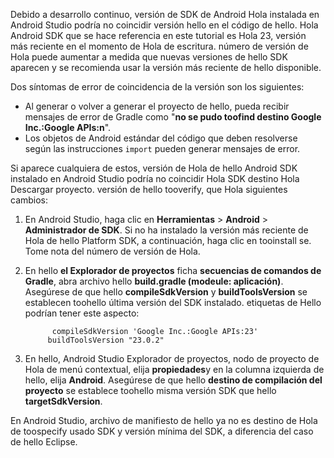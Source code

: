 Debido a desarrollo continuo, versión de SDK de Android Hola instalada en Android Studio podría no coincidir versión hello en el código de hello. Hola Android SDK que se hace referencia en este tutorial es Hola 23, versión más reciente en el momento de Hola de escritura. número de versión de Hola puede aumentar a medida que nuevas versiones de hello SDK aparecen y se recomienda usar la versión más reciente de hello disponible.

Dos síntomas de error de coincidencia de la versión son los siguientes:

- Al generar o volver a generar el proyecto de hello, pueda recibir mensajes de error de Gradle como "**no se pudo toofind destino Google Inc.:Google APIs:n**".
- Los objetos de Android estándar del código que deben resolverse según las instrucciones `import` pueden generar mensajes de error.

Si aparece cualquiera de estos, versión de Hola de hello Android SDK instalado en Android Studio podría no coincidir Hola SDK destino Hola Descargar proyecto. versión de hello tooverify, que Hola siguientes cambios:

1. En Android Studio, haga clic en **Herramientas** > **Android** > **Administrador de SDK**. Si no ha instalado la versión más reciente de Hola de hello Platform SDK, a continuación, haga clic en tooinstall se. Tome nota del número de versión de Hola.
2. En hello **el Explorador de proyectos** ficha **secuencias de comandos de Gradle**, abra archivo hello **build.gradle (modeule: aplicación)**. Asegúrese de que hello **compileSdkVersion** y **buildToolsVersion** se establecen toohello última versión del SDK instalado. etiquetas de Hello podrían tener este aspecto:

             compileSdkVersion 'Google Inc.:Google APIs:23'
            buildToolsVersion "23.0.2"
3. En hello, Android Studio Explorador de proyectos, nodo de proyecto de Hola de menú contextual, elija **propiedades**y en la columna izquierda de hello, elija **Android**. Asegúrese de que hello **destino de compilación del proyecto** se establece toohello misma versión SDK que hello **targetSdkVersion**.

En Android Studio, archivo de manifiesto de hello ya no es destino de Hola de toospecify usado SDK y versión mínima del SDK, a diferencia del caso de hello Eclipse.

